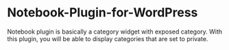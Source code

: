 # Notebook-Plugin-for-WordPress
Notebook plugin is basically a category widget with exposed category. With this plugin, you will be able to display categories that are set to private.

